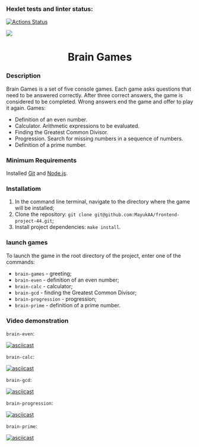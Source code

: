### Hexlet tests and linter status:
[![Actions Status](https://github.com/MayukAA/frontend-project-44/workflows/hexlet-check/badge.svg)](https://github.com/MayukAA/frontend-project-44/actions)

<a href="https://codeclimate.com/github/MayukAA/frontend-project-44/maintainability"><img src="https://api.codeclimate.com/v1/badges/8eb934ddc650b5ea6ba5/maintainability" /></a>

<h1 align="center">Brain Games</h1>

### Description

Brain Games is a set of five console games. Each game asks questions that need to be answered correctly. After three correct answers, the game is considered to be completed. Wrong answers end the game and offer to play it again. Games:

- Definition of an even number.
- Calculator. Arithmetic expressions to be evaluated.
- Finding the Greatest Common Divisor.
- Progression. Search for missing numbers in a sequence of numbers.
- Definition of a prime number.

### Minimum Requirements

Installed [Git](https://git-scm.com/) and [Node.js](https://nodejs.org/en/).

### Installatiom

1. In the command line terminal, navigate to the directory where the game will be installed;
2. Clone the repository: `git clone git@github.com:MayukAA/frontend-project-44.git`;
3. Install project dependencies: `make install`.

### launch games

To launch the game in the root directory of the project, enter one of the commands:

- `brain-games` - greeting;
- `brain-even` - definition of an even number;
- `brain-calc` - calculator;
- `brain-gcd` - finding the Greatest Common Divisor;
- `brain-progression` - progression;
- `brain-prime` - definition of a prime number.

### Video demonstration

`brain-even`:

[![asciicast](https://asciinema.org/a/0xGwvp8pAkecoVI3AJH03HLpy.png)](https://asciinema.org/a/0xGwvp8pAkecoVI3AJH03HLpy)

`brain-calc`:

[![asciicast](https://asciinema.org/a/qREHEX4e7RLEfTlBCUV84EAKJ.png)](https://asciinema.org/a/qREHEX4e7RLEfTlBCUV84EAKJ)

`brain-gcd`:

[![asciicast](https://asciinema.org/a/67q4oX8TFMg0SrBKpQvyxKzQ0.png)](https://asciinema.org/a/67q4oX8TFMg0SrBKpQvyxKzQ0)

`brain-progression`:

[![asciicast](https://asciinema.org/a/dhrWiPnzeLupQzNdlKLojMbnR.png)](https://asciinema.org/a/dhrWiPnzeLupQzNdlKLojMbnR)

`brain-prime`:

[![asciicast](https://asciinema.org/a/qfpQfosC7sGdrJY6GUWuPblCQ.png)](https://asciinema.org/a/qfpQfosC7sGdrJY6GUWuPblCQ)
